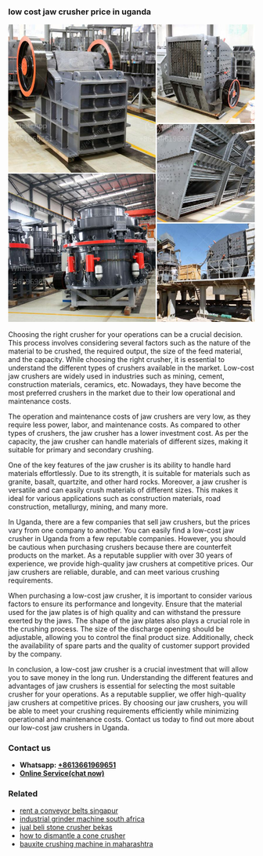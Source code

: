 <h3>low cost jaw crusher price in uganda</h3><img src='1708408303.jpg' alt=''><p>Choosing the right crusher for your operations can be a crucial decision. This process involves considering several factors such as the nature of the material to be crushed, the required output, the size of the feed material, and the capacity. While choosing the right crusher, it is essential to understand the different types of crushers available in the market. Low-cost jaw crushers are widely used in industries such as mining, cement, construction materials, ceramics, etc. Nowadays, they have become the most preferred crushers in the market due to their low operational and maintenance costs.</p><p>The operation and maintenance costs of jaw crushers are very low, as they require less power, labor, and maintenance costs. As compared to other types of crushers, the jaw crusher has a lower investment cost. As per the capacity, the jaw crusher can handle materials of different sizes, making it suitable for primary and secondary crushing.</p><p>One of the key features of the jaw crusher is its ability to handle hard materials effortlessly. Due to its strength, it is suitable for materials such as granite, basalt, quartzite, and other hard rocks. Moreover, a jaw crusher is versatile and can easily crush materials of different sizes. This makes it ideal for various applications such as construction materials, road construction, metallurgy, mining, and many more.</p><p>In Uganda, there are a few companies that sell jaw crushers, but the prices vary from one company to another. You can easily find a low-cost jaw crusher in Uganda from a few reputable companies. However, you should be cautious when purchasing crushers because there are counterfeit products on the market. As a reputable supplier with over 30 years of experience, we provide high-quality jaw crushers at competitive prices. Our jaw crushers are reliable, durable, and can meet various crushing requirements.</p><p>When purchasing a low-cost jaw crusher, it is important to consider various factors to ensure its performance and longevity. Ensure that the material used for the jaw plates is of high quality and can withstand the pressure exerted by the jaws. The shape of the jaw plates also plays a crucial role in the crushing process. The size of the discharge opening should be adjustable, allowing you to control the final product size. Additionally, check the availability of spare parts and the quality of customer support provided by the company.</p><p>In conclusion, a low-cost jaw crusher is a crucial investment that will allow you to save money in the long run. Understanding the different features and advantages of jaw crushers is essential for selecting the most suitable crusher for your operations. As a reputable supplier, we offer high-quality jaw crushers at competitive prices. By choosing our jaw crushers, you will be able to meet your crushing requirements efficiently while minimizing operational and maintenance costs. Contact us today to find out more about our low-cost jaw crushers in Uganda.</p><h3>Contact us</h3><ul><li><strong>Whatsapp:&nbsp;<a href="https://wa.me/8613661969651">+8613661969651</a></strong></li><li><a href="https://swt.shibang-china.com/?git&amp;zhl&amp;low cost jaw crusher price in uganda"><strong>Online Service(chat now)</strong></a></li></ul><h3>Related</h3><ul><li><a href='rent a conveyor belts singapur.md'>rent a conveyor belts singapur</a></li><li><a href='industrial grinder machine south africa.md'>industrial grinder machine south africa</a></li><li><a href='jual beli stone crusher bekas.md'>jual beli stone crusher bekas</a></li><li><a href='how to dismantle a cone crusher.md'>how to dismantle a cone crusher</a></li><li><a href='bauxite crushing machine in maharashtra.md'>bauxite crushing machine in maharashtra</a></li></ul>